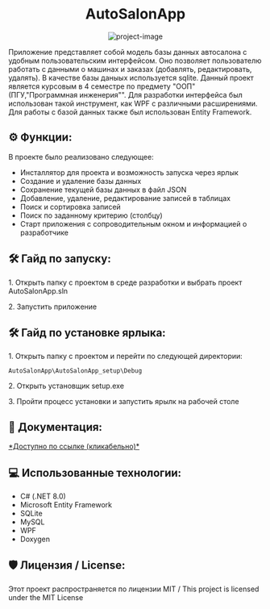 <h1 align="center" id="title">AutoSalonApp</h1>

<p align="center"><img src="https://socialify.git.ci/akerumort/AutoSalonApp/image?font=Jost&language=1&name=1&owner=1&pattern=Formal%20Invitation&stargazers=1&theme=Light" alt="project-image"></p>
<p id="description"> Приложение представляет собой модель базы данных автосалона с удобным пользовательским интерфейсом. Оно позволяет пользователю работать с данными о машинах и заказах (добавлять, редактировать, удалять). В качестве базы даныых используется sqlite. Данный проект является курсовым в 4 семестре по предмету "ООП" (ПГУ,"Программная инженерия"".
  Для разработки интерфейса был использован такой инструмент, как WPF с различными расширениями. Для работы с базой данных также был использован Entity Framework.
</p>

<h2>⚙️ Функции: </h2>

В проекте было реализовано следующее:

*   Инсталлятор для проекта и возможность запуска через ярлык
*   Создание и удаление базы данных
*   Сохранение текущей базы данных в файл JSON
*   Добавление, удаление, редактирование записей в таблицах
*   Поиск и сортировка записей
*   Поиск по заданному критерию (столбцу)
*   Старт приложения с сопроводительным окном и информацией о разработчике

<h2>🛠️ Гайд по запуску: </h2>

<p>1. Открыть папку с проектом в среде разработки и выбрать проект AutoSalonApp.sln </p>

<p>2. Запустить приложение </p>

<h2>🛠️ Гайд по установке ярлыка: </h2>

<p>1. Открыть папку с проектом и перейти по следующей директории: </p>

```
AutoSalonApp\AutoSalonApp_setup\Debug
```

<p>2. Открыть установщик setup.exe </p>

<p>3. Пройти процесс установки и запустить ярылк на рабочей столе </p>

<h2>📃 Документация: </h2>
<a href="https://akerumort.github.io/AutoSalonApp/"> *Доступно по ссылке (кликабельно)* </a>

<h2>💻 Использованные технологии: </h2>

*   C# (.NET 8.0)
*   Microsoft Entity Framework
*   SQLite
*   MySQL
*   WPF
*   Doxygen
  
<h2>🛡️ Лицензия / License: </h2>

Этот проект распространяется по лицензии MIT / This project is licensed under the MIT License
